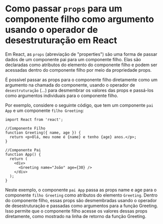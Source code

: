 # Como passar `props` para um componente filho como argumento usando o operador de desestruturação em React

Em React, as `props` (abreviação de "properties") são uma forma de passar dados de um componente pai para um componente filho. Elas são declaradas como atributos do elemento do componente filho e podem ser acessadas dentro do componente filho por meio da propriedade props.

É possível passar as props para o componente filho diretamente como um argumento na chamada do componente, usando o operador de `desestruturação` (...) para desmembrar os valores das props e passá-los como argumentos individuais para o componente filho.

Por exemplo, considere o seguinte código, que tem um componente `pai App` e um componente `filho Greeting`:

```
import React from 'react';

//Componente Filho
function Greeting({ name, age }) {
  return <p>Olá, meu nome é {name} e tenho {age} anos.</p>;
}

//Componente Pai
function App() {
  return (
    <div>
      <Greeting name="João" age={30} />
    </div>
  );
}
```

Neste exemplo, o componente `pai App` passa as props name e age para o componente `filho Greeting` como atributos do elemento `Greeting`. Dentro do componente filho, essas props são desmembradas usando o operador de desestruturação e passadas como argumentos para a função Greeting. Isso permite que o componente filho acesse os valores dessas props diretamente, como mostrado na linha de retorno da função Greeting.
